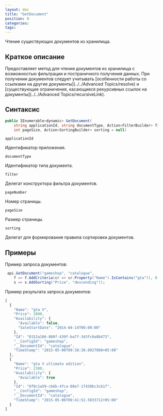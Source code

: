 ```yaml
---
layout: doc
title: "GetDocument"
position: 0
categories: 
tags:
---
```


Чтение существующих документов из хранилища.

## Краткое описание
Предоставляет метод для чтения документов из хранилища с возможностью фильтрации и постраничного 
получения данных.
При получении документов следует учитывать [особенности работы со ссылками на другие документы](../../Advanced Topics/resolve) и
[существующие ограничения, касающиеся рекурсивных ссылок на документы](../../Advanced Topics/recursiveLink).

## Синтаксис
```csharp
public IEnumerable<dynamic> GetDocument( 
	string applicationId, string documentType, Action<FilterBuilder> filter, int pageNumber, 
	int pageSize, Action<SortingBuilder> sorting = null)
```
`applicationId`

Идентификатор приложения.

`documentType`

Идентификатор типа документа.

`filter`

Делегат конструктора фильтра документов.

`pageNumber`

Номер страницы.

`pageSize`

Размер страницы.

`sorting`

Делегат для формирования правила сортировки документов.

## Примеры

Пример запроса документов:

```csharp
 api.GetDocument("gameshop", "catalogue",
	f => f.AddCriteria(cr => cr.Property("Name").IsContains("gta")), 0, 2,
	s => s.AddSorting("Price", "descending"));
```

Пример результата запроса документов:

```js
[
  {
    "Name": "gta V",
    "Price": 2000,
    "Availability": {
      "Available": false,
      "SaleStartDate": "2014-04-14T00:00:00"
    },
    "Id": "0152a106-808f-439f-ba7f-343fc0a8b473",
    "__ConfigId": "gameshop",
    "__DocumentId": "catalogue",
    "TimeStamp": "2015-05-06T09:38:30.0027888+05:00"
  },
  {
    "Name": "gta V ultimate edition",
    "Price": 2300,
    "Availability": {
      "Available": true
    },
    "Id": "8f0c1a59-cb6b-4fca-88e7-1f430bc3cb1f",
    "__ConfigId": "gameshop",
    "__DocumentId": "catalogue",
    "TimeStamp": "2015-05-06T09:41:52.5033712+05:00"
  }
]
```
